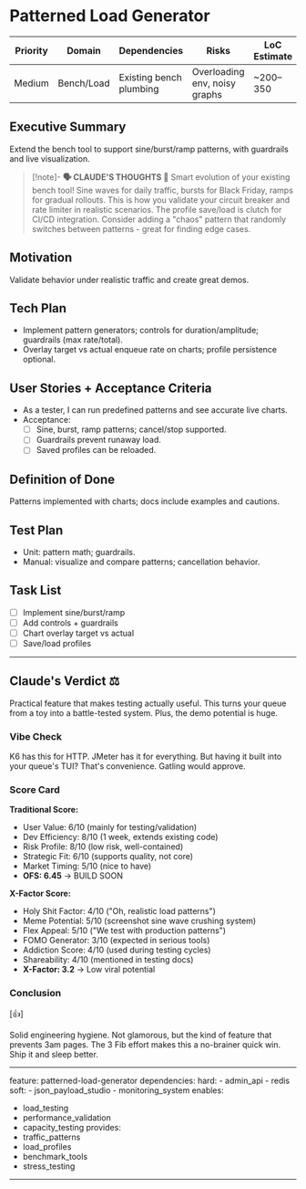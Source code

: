 # Patterned Load Generator

| Priority | Domain | Dependencies | Risks | LoC Estimate | Complexity | Effort | Impact |
| --- | --- | --- | --- | --- | --- | --- | --- |
| Medium | Bench/Load | Existing bench plumbing | Overloading env, noisy graphs | ~200–350 | Medium (per tick O(1)) | 3 (Fib) | Medium |

## Executive Summary
Extend the bench tool to support sine/burst/ramp patterns, with guardrails and live visualization.

> [!note]- **🗣️ CLAUDE'S THOUGHTS 💭**
> Smart evolution of your existing bench tool! Sine waves for daily traffic, bursts for Black Friday, ramps for gradual rollouts. This is how you validate your circuit breaker and rate limiter in realistic scenarios. The profile save/load is clutch for CI/CD integration. Consider adding a "chaos" pattern that randomly switches between patterns - great for finding edge cases.

## Motivation
Validate behavior under realistic traffic and create great demos.

## Tech Plan
- Implement pattern generators; controls for duration/amplitude; guardrails (max rate/total).
- Overlay target vs actual enqueue rate on charts; profile persistence optional.

## User Stories + Acceptance Criteria
- As a tester, I can run predefined patterns and see accurate live charts.
- Acceptance:
  - [ ] Sine, burst, ramp patterns; cancel/stop supported.
  - [ ] Guardrails prevent runaway load.
  - [ ] Saved profiles can be reloaded.

## Definition of Done
Patterns implemented with charts; docs include examples and cautions.

## Test Plan
- Unit: pattern math; guardrails.
- Manual: visualize and compare patterns; cancellation behavior.

## Task List
- [ ] Implement sine/burst/ramp
- [ ] Add controls + guardrails
- [ ] Chart overlay target vs actual
- [ ] Save/load profiles

---

## Claude's Verdict ⚖️

Practical feature that makes testing actually useful. This turns your queue from a toy into a battle-tested system. Plus, the demo potential is huge.

### Vibe Check

K6 has this for HTTP. JMeter has it for everything. But having it built into your queue's TUI? That's convenience. Gatling would approve.

### Score Card

**Traditional Score:**
- User Value: 6/10 (mainly for testing/validation)
- Dev Efficiency: 8/10 (1 week, extends existing code)
- Risk Profile: 8/10 (low risk, well-contained)
- Strategic Fit: 6/10 (supports quality, not core)
- Market Timing: 5/10 (nice to have)
- **OFS: 6.45** → BUILD SOON

**X-Factor Score:**
- Holy Shit Factor: 4/10 ("Oh, realistic load patterns")
- Meme Potential: 5/10 (screenshot sine wave crushing system)
- Flex Appeal: 5/10 ("We test with production patterns")
- FOMO Generator: 3/10 (expected in serious tools)
- Addiction Score: 4/10 (used during testing cycles)
- Shareability: 4/10 (mentioned in testing docs)
- **X-Factor: 3.2** → Low viral potential

### Conclusion

[👍]

Solid engineering hygiene. Not glamorous, but the kind of feature that prevents 3am pages. The 3 Fib effort makes this a no-brainer quick win. Ship it and sleep better.


---
feature: patterned-load-generator
dependencies:
  hard:
    - admin_api
    - redis
  soft:
    - json_payload_studio
    - monitoring_system
enables:
  - load_testing
  - performance_validation
  - capacity_testing
provides:
  - traffic_patterns
  - load_profiles
  - benchmark_tools
  - stress_testing
---